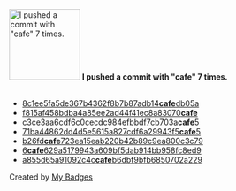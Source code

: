 <img src="https://my-badges.github.io/my-badges/cafe-commit.png" alt="I pushed a commit with &quot;cafe&quot; 7 times." title="I pushed a commit with &quot;cafe&quot; 7 times." width="128">
<strong>I pushed a commit with &quot;cafe&quot; 7 times.</strong>
<br><br>

- <a href="https://github.com/qoomon/actions--parallel-steps/commit/8c1ee5fa5de367b4362f8b7b87adb14cafedb05a">8c1ee5fa5de367b4362f8b7b87adb14<strong>cafe</strong>db05a</a>
- <a href="https://github.com/qoomon/aws-cheatsheet/commit/f815af458bdba4a85ee2ad44f41ec8a83070cafe">f815af458bdba4a85ee2ad44f41ec8a83070<strong>cafe</strong></a>
- <a href="https://github.com/qoomon/actions--oidc-debug/commit/c3ce3aa6cdf6c0cecdc984efbbdf7cb703acafe5">c3ce3aa6cdf6c0cecdc984efbbdf7cb703a<strong>cafe</strong>5</a>
- <a href="https://github.com/qoomon/actions--access-token/commit/71ba44862dd4d5e5615a827cdf6a29943f5cafe5">71ba44862dd4d5e5615a827cdf6a29943f5<strong>cafe</strong>5</a>
- <a href="https://github.com/qoomon/aws-ssm-ssh-proxy-command/commit/b26fdcafe723ea15eab220b42b89c9ea800c3c79">b26fd<strong>cafe</strong>723ea15eab220b42b89c9ea800c3c79</a>
- <a href="https://github.com/qoomon/zsh-theme-qoomon/commit/6cafe629a5179943a609bf5dab914bb958fc8ed9">6<strong>cafe</strong>629a5179943a609bf5dab914bb958fc8ed9</a>
- <a href="https://github.com/qoomon/sandbox/commit/a855d65a91092c4ccafeb6dbf9bfb6850702a229">a855d65a91092c4c<strong>cafe</strong>b6dbf9bfb6850702a229</a>


Created by <a href="https://github.com/my-badges/my-badges">My Badges</a>